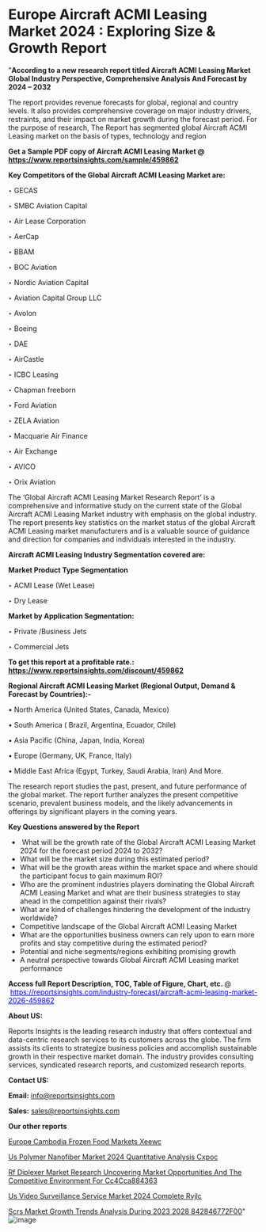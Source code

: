# Europe Aircraft ACMI Leasing Market 2024 : Exploring Size & Growth Report

"<strong>According to a new research report titled Aircraft ACMI Leasing Market Global Industry Perspective, Comprehensive Analysis And Forecast by 2024 – 2032</strong>

The report provides revenue forecasts for global, regional and country levels. It also provides comprehensive coverage on major industry drivers, restraints, and their impact on market growth during the forecast period. For the purpose of research, The Report has segmented global Aircraft ACMI Leasing market on the basis of types, technology and region

<strong>Get a Sample PDF copy of Aircraft ACMI Leasing Market </strong><strong>@<a href=https://www.reportsinsights.com/sample/459862 style=color:#0000ff;> https://www.reportsinsights.com/sample/459862</a></strong></font>

<strong>Key Competitors of the Global Aircraft ACMI Leasing Market are:</strong>

‣ GECAS

‣ SMBC Aviation Capital

‣ Air Lease Corporation

‣ AerCap

‣ BBAM

‣ BOC Aviation

‣ Nordic Aviation Capital

‣ Aviation Capital Group LLC

‣ Avolon

‣ Boeing

‣ DAE

‣ AirCastle

‣ ICBC Leasing

‣ Chapman freeborn

‣ Ford Aviation

‣ ZELA Aviation

‣ Macquarie Air Finance

‣ Air Exchange

‣ AVICO

‣ Orix Aviation

The ‘Global Aircraft ACMI Leasing Market Research Report’ is a comprehensive and informative study on the current state of the Global Aircraft ACMI Leasing Market industry with emphasis on the global industry. The report presents key statistics on the market status of the global Aircraft ACMI Leasing market manufacturers and is a valuable source of guidance and direction for companies and individuals interested in the industry.

<strong>Aircraft ACMI Leasing Industry Segmentation covered are:</strong>

<strong>Market Product Type Segmentation</strong>

‣ ACMI Lease (Wet Lease)

‣ Dry Lease

<strong>Market by Application Segmentation:</strong>

‣ Private /Business Jets

‣ Commercial Jets

<strong>To get this report at a profitable rate.: <a href=https://www.reportsinsights.com/discount/459862 style=color:#0000ff;>https://www.reportsinsights.com/discount/459862</a></strong></font>

<strong>Regional Aircraft ACMI Leasing Market (Regional Output, Demand &amp; Forecast by Countries):-</strong>

• North America (United States, Canada, Mexico)

• South America ( Brazil, Argentina, Ecuador, Chile)

• Asia Pacific (China, Japan, India, Korea)

• Europe (Germany, UK, France, Italy)

• Middle East Africa (Egypt, Turkey, Saudi Arabia, Iran) And More.

The research report studies the past, present, and future performance of the global market. The report further analyzes the present competitive scenario, prevalent business models, and the likely advancements in offerings by significant players in the coming years.

<strong>Key Questions answered by the Report</strong>
<ul>
  <li> What will be the growth rate of the Global Aircraft ACMI Leasing Market 2024 for the forecast period 2024 to 2032?</li>
  <li>What will be the market size during this estimated period?</li>
  <li>What will be the growth areas within the market space and where should the participant focus to gain maximum ROI?</li>
  <li>Who are the prominent industries players dominating the Global Aircraft ACMI Leasing Market and what are their business strategies to stay ahead in the competition against their rivals?</li>
  <li>What are kind of challenges hindering the development of the industry worldwide?</li>
  <li>Competitive landscape of the Global Aircraft ACMI Leasing Market</li>
  <li>What are the opportunities business owners can rely upon to earn more profits and stay competitive during the estimated period?</li>
  <li>Potential and niche segments/regions exhibiting promising growth</li>
  <li>A neutral perspective towards Global Aircraft ACMI Leasing market performance</li>
</ul>
<strong>Access full Report Description, TOC, Table of Figure, Chart, etc. </strong>@  <a href=https://reportsinsights.com/industry-forecast/aircraft-acmi-leasing-market-2026-459862 style=color:#0000ff;>https://reportsinsights.com/industry-forecast/aircraft-acmi-leasing-market-2026-459862</a></font>

<strong><strong>About US</strong>:</strong>

Reports Insights is the leading research industry that offers contextual and data-centric research services to its customers across the globe. The firm assists its clients to strategize business policies and accomplish sustainable growth in their respective market domain. The industry provides consulting services, syndicated research reports, and customized research reports.

<strong>Contact US:</strong>

<p class=""""><b>Email:</b> <a href=mailto:info@reportsinsights.com>info@reportsinsights.com</a></p>
<p class=""""><b>Sales:</b> <a href=mailto:sales@reportsinsights.com>sales@reportsinsights.com</a></p>

<strong>Our other reports</strong>

<a href=https://www.linkedin.com/pulse/europe-cambodia-frozen-food-markets-xeewc/>Europe Cambodia Frozen Food Markets Xeewc</a>

<a href=https://www.linkedin.com/pulse/us-polymer-nanofiber-market-2024-quantitative-analysis-cxpoc/>Us Polymer Nanofiber Market 2024 Quantitative Analysis Cxpoc</a>

<a href=https://medium.com/@gd336335/rf-diplexer-market-research-uncovering-market-opportunities-and-the-competitive-environment-for-cc4cca884363>Rf Diplexer Market Research Uncovering Market Opportunities And The Competitive Environment For Cc4Cca884363</a>

<a href=https://www.linkedin.com/pulse/us-video-surveillance-service-market-2024-complete-rvjlc/>Us Video Surveillance Service Market 2024 Complete Rvjlc</a>

<a href=https://medium.com/@sakshideshmukh994/scrs-market-growth-trends-analysis-during-2023-2028-842846772f00>Scrs Market Growth Trends Analysis During 2023 2028 842846772F00</a>"
![image](https://github.com/Jaayaachit/RIResearch/assets/158452289/61cbbc40-d341-457b-bd15-184b7d5030dd)
